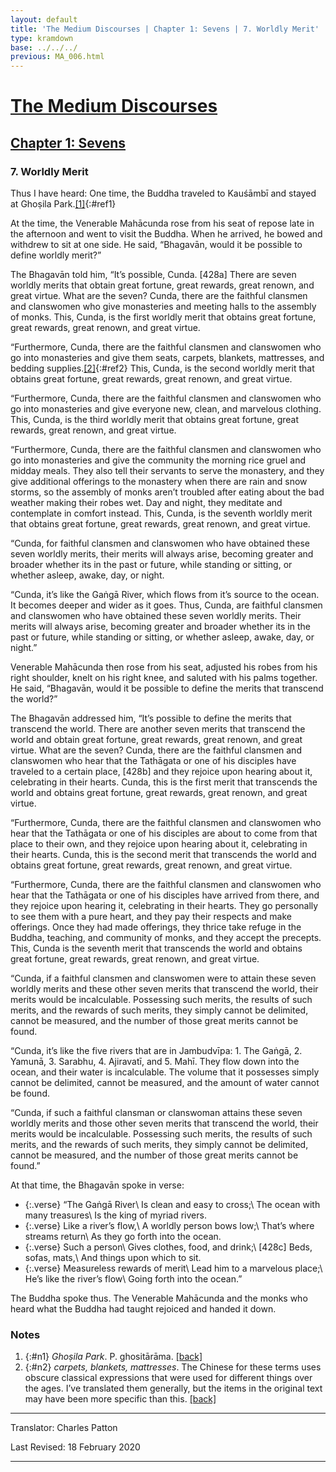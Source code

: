 ```yaml
---
layout: default
title: 'The Medium Discourses | Chapter 1: Sevens | 7. Worldly Merit'
type: kramdown
base: ../../../
previous: MA_006.html
---
```

# [The Medium Discourses](../../index.html)
## [Chapter 1: Sevens](index.html)
### 7. Worldly Merit

Thus I have heard: One time, the Buddha traveled to Kauśāmbī and stayed at Ghoṣila Park.[\[1\]](#n1){:#ref1}

At the time, the Venerable Mahācunda rose from his seat of repose late in the afternoon and went to visit the Buddha. When he arrived, he bowed and withdrew to sit at one side. He said, “Bhagavān, would it be possible to define worldly merit?”

The Bhagavān told him, “It’s possible, Cunda. [428a] There are seven worldly merits that obtain great fortune, great rewards, great renown, and great virtue. What are the seven? Cunda, there are the faithful clansmen and clanswomen who give monasteries and meeting halls to the assembly of monks. This, Cunda, is the first worldly merit that obtains great fortune, great rewards, great renown, and great virtue.

“Furthermore, Cunda, there are the faithful clansmen and clanswomen who go into monasteries and give them seats, carpets, blankets, mattresses, and bedding supplies.[\[2\]](#n2){:#ref2} This, Cunda, is the second worldly merit that obtains great fortune, great rewards, great renown, and great virtue.

“Furthermore, Cunda, there are the faithful clansmen and clanswomen who go into monasteries and give everyone new, clean, and marvelous clothing. This, Cunda, is the third worldly merit that obtains great fortune, great rewards, great renown, and great virtue.

“Furthermore, Cunda, there are the faithful clansmen and clanswomen who go into monasteries and give the community the morning rice gruel and midday meals. They also tell their servants to serve the monastery, and they give additional offerings to the monastery when there are rain and snow storms, so the assembly of monks aren’t troubled after eating about the bad weather making their robes wet. Day and night, they meditate and contemplate in comfort instead. This, Cunda, is the seventh worldly merit that obtains great fortune, great rewards, great renown, and great virtue.

“Cunda, for faithful clansmen and clanswomen who have obtained these seven worldly merits, their merits will always arise, becoming greater and broader whether its in the past or future, while standing or sitting, or whether asleep, awake, day, or night.

“Cunda, it’s like the Gaṅgā River, which flows from it’s source to the ocean. It becomes deeper and wider as it goes. Thus, Cunda, are faithful clansmen and clanswomen who have obtained these seven worldly merits. Their merits will always arise, becoming greater and broader whether its in the past or future, while standing or sitting, or whether asleep, awake, day, or night.”

Venerable Mahācunda then rose from his seat, adjusted his robes from his right shoulder, knelt on his right knee, and saluted with his palms together. He said, “Bhagavān, would it be possible to define the merits that transcend the world?”

The Bhagavān addressed him, “It’s possible to define the merits that transcend the world. There are another seven merits that transcend the world and obtain great fortune, great rewards, great renown, and great virtue. What are the seven? Cunda, there are the faithful clansmen and clanswomen who hear that the Tathāgata or one of his disciples have traveled to a certain place, [428b] and they rejoice upon hearing about it, celebrating in their hearts. Cunda, this is the first merit that transcends the world and obtains great fortune, great rewards, great renown, and great virtue.

“Furthermore, Cunda, there are the faithful clansmen and clanswomen who hear that the Tathāgata or one of his disciples are about to come from that place to their own, and they rejoice upon hearing about it, celebrating in their hearts. Cunda, this is the second merit that transcends the world and obtains great fortune, great rewards, great renown, and great virtue.

“Furthermore, Cunda, there are the faithful clansmen and clanswomen who hear that the Tathāgata or one of his disciples have arrived from there, and they rejoice upon hearing it, celebrating in their hearts. They go personally to see them with a pure heart, and they pay their respects and make offerings. Once they had made offerings, they thrice take refuge in the Buddha, teaching, and community of monks, and they accept the precepts. This, Cunda is the seventh merit that transcends the world and obtains great fortune, great rewards, great renown, and great virtue.

“Cunda, if a faithful clansmen and clanswomen were to attain these seven worldly merits and these other seven merits that transcend the world, their merits would be incalculable. Possessing such merits, the results of such merits, and the rewards of such merits, they simply cannot be delimited, cannot be measured, and the number of those great merits cannot be found.

“Cunda, it’s like the five rivers that are in Jambudvīpa: 1. The Gaṅgā, 2. Yamunā, 3. Sarabhu, 4. Ajiravatī, and 5. Mahī. They flow down into the ocean, and their water is incalculable. The volume that it possesses simply cannot be delimited, cannot be measured, and the amount of water cannot be found.

“Cunda, if such a faithful clansman or clanswoman attains these seven worldly merits and those other seven merits that transcend the world, their merits would be incalculable. Possessing such merits, the results of such merits, and the rewards of such merits, they simply cannot be delimited, cannot be measured, and the number of those great merits cannot be found.”

At that time, the Bhagavān spoke in verse:

* {:.verse} “The Gaṅgā River\\
  Is clean and easy to cross;\\
  The ocean with many treasures\\
  Is the king of myriad rivers.
* {:.verse} Like a river’s flow,\\
  A worldly person bows low;\\
  That’s where streams return\\
  As they go forth into the ocean.
* {:.verse} Such a person\\
  Gives clothes, food, and drink;\\
  [428c] Beds, sofas, mats,\\
  And things upon which to sit.
* {:.verse} Measureless rewards of merit\\
  Lead him to a marvelous place;\\
  He’s like the river’s flow\\
  Going forth into the ocean.”

The Buddha spoke thus. The Venerable Mahācunda and the monks who heard what the Buddha had taught rejoiced and handed it down.

### Notes

1. {:#n1} *Ghoṣila Park*. P. ghositārāma. [\[back\]](#ref1)
2. {:#n2} *carpets, blankets, mattresses*. The Chinese for these terms uses obscure classical expressions that were used for different things over the ages. I’ve translated them generally, but the items in the original text may have been more specific than this. [\[back\]](#ref2)

---

Translator: Charles Patton

Last Revised: 18 February 2020

---
